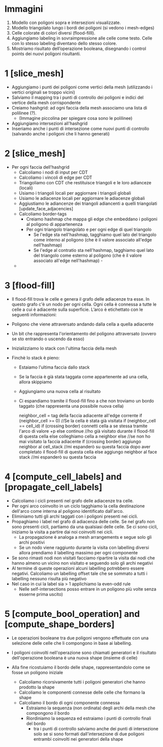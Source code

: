 # Immagini
1. Modello con poligoni sopra e intersezioni visualizzate.
2. Modello triangolato lungo i bordi dei poligoni (si vedono i mesh-edges)
3. Celle colorate di colori diversi (flood-filll).
4. Aggiungiamo labeling in sovraimpressione alle celle come testo. Celle con lo stesso labeling diventano dello stesso colore.
5. Mostriamo risultato dell’operazione booleana, disegnando i control points dei nuovi poligoni risultanti.

# 1 [slice_mesh]
- Aggiungiamo i punti dei poligoni come vertici della mesh (utilizzando i vertici originali se troppo vicini)
- Salviamo il mapping tra i punti di controllo dei poligoni e indici del vertice della mesh corrispondente 
- Creiamo hashgrid: ad ogni faccia della mesh associamo una lista di polilinee (?).
  - (Immagine piccolina per spiegare cosa sono le polilinee)
- Aggiungiamo intersezioni all'hashgrid
- Inseriamo anche i punti di intersezione come nuovi punti di controllo (salvando anche i poligoni che li hanno generati)
  
# 2 [slice_mesh]
- Per ogni faccia dell'hashgrid
  - Calcoliamo i nodi di input per CDT
  - Calcoliamo i vincoli di edge per CDT
  - Triangoliamo con CDT che restituisce triangoli e le loro adianceze (locali)
  - Usiamo i triangoli locali per aggiornare i triangoli globali 
  - Usiamo le adiacenze locali per aggiornare le adiacenze globali
  - Aggiustiamo le adiancenze dei triangoli adiancenti a quelli triangolati [update_face_adjacencies]
  - Calcoliamo border-tags
    - Creiamo hashmap che mappa gli edge che embeddano i poligoni al poligono di appartenenza 
    - Per ogni triangolo triangolato e per ogni edge di quel triangolo
      - Se l'edge sta nell'hashmap, tagghiamo quel lato del triangolo come interno al poligono (che è il valore associato all'edge nell'hashmap)
      - Se l'edge al contratio sta nell'hashmap, tagghiamo quel lato del triangolo come esterno al poligono (che è il valore associato all'edge nell'hashmap)      -  
  - 

# 3 [flood-fill]
- Il flood-fill trova le celle e genera il grafo delle adiacenze tra esse. In questo grafo c'è un nodo per ogni cella. Ogni cella è connessa a tutte le celle a cui è adiacente sulla superficie.
L’arco è etichettato con le seguenti informazioni:
- Poligono che viene attraversato andando dalla cella a quella adiacente
- Un bit che rappresenta l'orientamento del poligono attraversato (ovvero se sto entrando o uscendo da esso)
    
- Inizializziamo lo stack con l'ultima faccia della mesh
- Finchè lo stack è pieno:
  - Estaiamo l'ultima faccia dallo stack
  - Se la faccia è già stata taggata come appartenente ad una cella, allora skippiamo
  - Aggiungiamo una nuova cella al risultato
  - Ci espandiamo tramite il flood-fill fino a che non troviamo un bordo taggato (che rappresenta una possibile nuova cella)

    neighbor_cell = tag della faccia adiacente all'edge corrente
    if (neighbor_cell >= 0) //Se la cella è stata già visitata
        if (neighbor_cell == cell_id)
            if (crossing border)
                connetti cella a se stessa tramite l'arco di valore +p
            else
                continue //ho già visitato durante il flood-fill di questa cella
        else
            colleghiamo cella a neighbor
    else //se non ho mai visitato la faccia adiacente
        if (crossing border)
            aggiungo neighbor al cell_stack //mi espanderò su questa faccia dopo aver completato il flood-fill di questa cella
        else
            aggiungo neighbor al face stack //mi espanderò su questa faccia

# 4 [compute_cell_labels] and [propagate_cell_labels]
- Calcoliamo i cicli presenti nel grafo delle adiacenze tra celle.
- Per ogni arco coinvolto in un ciclo tagghiamo la cella destinazione dell'arco come interna al poligono identificato dall'arco. 
- Eliminiamo tutti gli archi taggati con i poligoni presenti nei cicli. 
- Propaghiamo i label nel grafo di adiacenza delle celle. Se nel grafo non sono presenti cicli, partiamo da una qualsiasi delle celle. Se ci sono cicli, iniziamo la visita a partire dai noi coinvolti nei cicli. 
  - La propagazione è analoga a mesh arrangements e segue solo gli archi positivi
  - Se un nodo viene raggiunto durante la visita con labelling diversi allora prendiamo il labelling massimo per ogni componente
- Se sono rimasti nodi non visitati facciamo ripartire la visita dai nodi che hanno almeno un vicino non visitato e seguendo solo gli archi negativi
- Al termine di queste operazioni alcuni labelling potrebbero essere negativi. Calcoliamo un labelling offset tale che se sommato a tutti i labelling nessuno risulta più negativo
- Nel caso in cui la label sia > 1 applichiamo la even-odd rule
  - Nelle self-intersections posso entrare in un poligono più volte senza esserne prima uscito)

# 5 [compute_bool_operation] and [compute_shape_borders]
- Le operazioni booleane tra due poligoni vengono effettuate con una selezione delle celle che li compongono in base ai labelling. 
- I poligoni coinvolti nell'operazione sono chiamati generatori e il risultato dell'operazione booleana è una nuova shape (insieme di celle)
  
- Alla fine ricostuiamo il bordo delle shape, rappresentandolo come se fosse un poligono iniziale
  - Calcoliamo ricorsivamente tutti i poligoni generatori che hanno prodotto la shape
  - Calcoliamo le componenti connesse delle celle che formano la shape
  - Calcoliamo il bordo di ogni componente connessa
    - Estraiamo la sequenza (non ordinata) degli archi della mesh che compongono il bordo
    - Riordiniamo la sequenza ed estraiamo i punti di controllo finali del bordo
      - tra i punti di controllo salviamo anche dei punti di intersezione solo se si sono formati dall'intersezione di due poligoni entrambi coinvolti nei generatori della shape         



